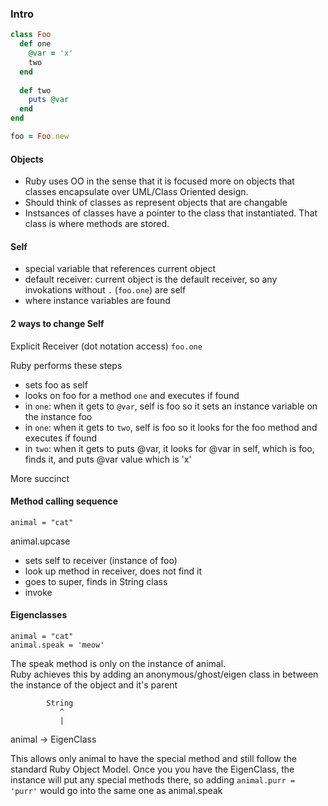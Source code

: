 ### Intro

```ruby
class Foo
  def one
    @var = 'x'
    two
  end 
  
  def two
    puts @var
  end
end

foo = Foo.new
```

#### Objects
 - Ruby uses OO in the sense that it is focused more on objects that classes encapsulate over UML/Class Oriented design.  
 - Should think of classes as represent objects that are changable
 - Instsances of classes have a pointer to the class that instantiated.  That class is where methods are stored.

#### Self
 - special variable that references current object
 - default receiver: current object is the default receiver, so any invokations without `.` (`foo.one`) are self 
 - where instance variables are found

#### 2 ways to change Self
Explicit Receiver (dot notation access) `foo.one`

Ruby performs these steps
 - sets foo as self
 - looks on foo for a method `one` and executes if found
 - in `one`: when it gets to `@var`, self is foo so it sets an instance variable on the instance foo
 - in `one`: when it gets to `two`, self is foo so it looks for the foo method and executes if found
 - in `two`: when it gets to puts @var, it looks for @var in self, which is foo, finds it, and puts @var value which is 'x' 
 
More succinct
 
#### Method calling sequence

```
animal = "cat"
``` 

animal.upcase
 - sets self to receiver (instance of foo)
 - look up method in receiver, does not find it
 - goes to super, finds in String class
 - invoke 
 
#### Eigenclasses 
 
```
animal = "cat"
animal.speak = 'meow'
```

The speak method is only on the instance of animal.  
Ruby achieves this by adding an anonymous/ghost/eigen class in between the instance of the object and it's parent

            String
               ^
               |
animal ->   EigenClass

This allows only animal to have the special method and still follow the standard Ruby Object Model.
Once you you have the EigenClass, the instance will put any special methods there, so adding `animal.purr = 'purr'` would go into the same one as animal.speak

  
